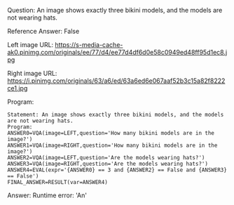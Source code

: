 Question: An image shows exactly three bikini models, and the models are not wearing hats.

Reference Answer: False

Left image URL: https://s-media-cache-ak0.pinimg.com/originals/ee/77/d4/ee77d4df6d0e58c0949ed48ff95d1ec8.jpg

Right image URL: https://i.pinimg.com/originals/63/a6/ed/63a6ed6e067aaf52b3c15a82f8222ce1.jpg

Program:

```
Statement: An image shows exactly three bikini models, and the models are not wearing hats.
Program:
ANSWER0=VQA(image=LEFT,question='How many bikini models are in the image?')
ANSWER1=VQA(image=RIGHT,question='How many bikini models are in the image?')
ANSWER2=VQA(image=LEFT,question='Are the models wearing hats?')
ANSWER3=VQA(image=RIGHT,question='Are the models wearing hats?')
ANSWER4=EVAL(expr='{ANSWER0} == 3 and {ANSWER2} == False and {ANSWER3} == False')
FINAL_ANSWER=RESULT(var=ANSWER4)
```
Answer: Runtime error: 'An'

